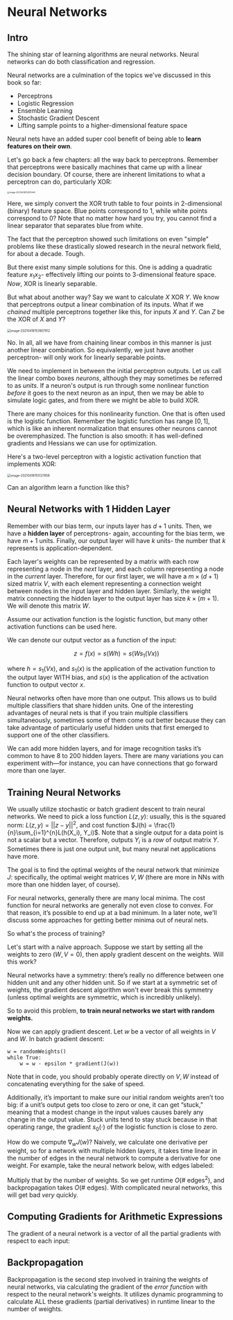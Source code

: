 Neural Networks
=========================

## Intro

The shining star of learning algorithms are neural networks. Neural networks can do both classification and regression. 

Neural networks are a culmination of the topics we've discussed in this book so far: 

- Perceptrons
- Logistic Regression
- Ensemble Learning
- Stochastic Gradient Descent
- Lifting sample points to a higher-dimensional feature space

Neural nets have an added super cool benefit of being able to **learn features on their own**. 

Let's go back a few chapters: all the way back to perceptrons. Remember that perceptrons were basically machines that came up with a linear decision boundary. Of course, there are inherent limitations to what a perceptron can do, particularly XOR:

<img src="C:\Users\Kevin\AppData\Roaming\Typora\typora-user-images\image-20210418152811444.png" alt="image-20210418152811444" style="zoom:33%;" />

Here, we simply convert the XOR truth table to four points in 2-dimensional (binary) feature space. Blue points correspond to 1, while white points correspond to 0? Note that no matter how hard you try, you cannot find a linear separator that separates blue from white. 

The fact that the perceptron showed such limitations on even "simple" problems like these drastically slowed research in the neural network field, for about a decade. Tough.

But there exist many simple solutions for this. One is  adding a quadratic feature $x_1x_2$- effectively lifting our points to 3-dimensional feature space. *Now*, XOR is linearly separable.

But what about another way? Say we want to calculate $X$ XOR $Y$. We know that perceptrons output a linear combination of its inputs. What if we *_chained_* multiple perceptrons together like this, for inputs $X$ and $Y$. Can $Z$ be the XOR of $X$ and $Y$? 

<img src="C:\Users\Kevin\AppData\Roaming\Typora\typora-user-images\image-20210418153907912.png" alt="image-20210418153907912" style="zoom:50%;" />

No. In all, all we have from chaining linear combos in this manner is just another linear combination. So equivalently, we just have another perceptron- will only work for linearly separable points. 

We need to implement in between the initial perceptron outputs. Let us call the linear combo boxes *neurons*, although they may sometimes be referred to as _units_. If a neuron's output is run through some nonlinear function *before* it goes to the next neuron as an input, then we may be able to simulate logic gates, and from there we might be able to build XOR. 

There are many choices for this nonlinearity function. One that is often used is the logistic function. Remember the logistic function has range $[0,1]$,  which is like an inherent normalization that ensures other neurons cannot be overemphasized. The function is also smooth: it has well-defined gradients and Hessians we can use for optimization.

Here's a two-level perceptron with a logistic activation function that implements XOR: 

<img src="C:\Users\Kevin\AppData\Roaming\Typora\typora-user-images\image-20210418155127858.png" alt="image-20210418155127858" style="zoom: 50%;" />

Can an algorithm learn a function like this? 

## Neural Networks with 1 Hidden Layer

Remember with our bias term, our inputs layer has $d+1$ units. Then, we have a **hidden layer** of perceptrons- again, accounting for the bias term, we have $m+1$ units. Finally, our output layer will have $k$ units- the number that $k$ represents is application-dependent. 

Each layer's weights can be represented by a matrix with each row representing a node in the _next_ layer, and each column representing a node in the *current* layer. Therefore, for our first layer, we will have a $m \times (d + 1)$ sized matrix $V$, with each element representing a connection weight between nodes in the input layer and hidden layer. Similarly, the weight matrix connecting the hidden layer to the output layer has size $k \times (m+1)$. We will denote this matrix $W$. 

Assume our activation function is the logistic function, but many other activation functions can be used here. 

We can denote our output vector as a function of the input:

$$z = f(x) = s(Wh) = s(Ws_1(Vx))$$

where $h = s_1(Vx)$, and $s_1(x)$ is the application of the activation function to the output layer WITH bias, and $s(x)$ is the application of the activation function to output vector $x$. 

Neural networks often have more than one output. This allows us to build multiple classifiers that share hidden units. One of the interesting advantages of neural nets is that if you train multiple classifiers simultaneously, sometimes some of them come out better because they can take advantage of particularly useful hidden units that first emerged to support one of the other classifiers.

We can add more hidden layers, and for image recognition tasks it’s common to have 8 to 200 hidden layers. There are many variations you can experiment with—for instance, you can have connections that go forward more than one layer. 

## Training Neural Networks

We usually utilize stochastic or batch gradient descent to train neural networks. We need to pick a loss function $L(z, y)$: usually, this is the squared norm: $L(z,y) = ||z-y||^2$, and cost function $J(h) = \frac{1}{n}\sum_{i=1}^{n}L(h(X_i), Y_i)$. Note that a single output for a data point is not a scalar but a vector. Therefore, outputs $Y_i$ is a _row_ of output matrix $Y$. Sometimes there is just one output unit, but many neural net applications have more.

The goal is to find the optimal weights of the neural network that minimize $J$: specifically, the optimal weight matrices $V, W$ (there are more in NNs with more than one hidden layer, of course). 

For neural networks, generally there are many local minima. The cost function for neural networks are generally not even close to convex. For that reason, it’s possible to end up at a bad minimum. In a later note, we'll discuss some approaches for getting better minima out of neural nets. 

So what's the process of training? 

Let's start with a naïve approach. Suppose we start by setting all the weights to zero ($W, V = 0$), then apply gradient descent on the weights. Will this work? 

Neural networks have a symmetry: there’s really no difference between one hidden unit and any other hidden unit. So if we start at a symmetric set of weights, the gradient descent algorithm won't ever break this symmetry (unless optimal weights are symmetric, which is incredibly unlikely). 

So to avoid this problem, **to train neural networks we start with random weights.**

Now we can apply gradient descent. Let $w$ be a vector of all weights in $V$ and $W$. In batch gradient descent: 

```
w = randomWeights()
while True:
	w = w - epsilon * gradient(J(w))
```

Note that in code, you should probably operate directly on $V,W$ instead of concatenating everything for the sake of speed. 

Additionally, it’s important to make sure our initial random weights aren’t too big: if a unit’s output gets too close to zero or one, it can get “stuck,” meaning that a modest change in the input values causes barely any change in the output value. Stuck units tend to stay stuck because in that operating range, the gradient $s_0(·)$ of the logistic function is close to zero.

How do we compute $\nabla_w J(w)$? Naively, we calculate one derivative per weight, so for a network with multiple hidden layers, it takes time linear in the number of edges in the neural network to compute a derivative for one weight. For example, take the neural network below, with edges labeled: 

Multiply that by the number of weights. So we get runtime $O(\text{# edges}^2)$, and backpropagation takes $O(\text{# edges})$.  With complicated neural networks, this will get bad _very_ quickly. 

## Computing Gradients for Arithmetic Expressions

The gradient of a neural network is a vector of all the partial gradients with respect to each input: 

## Backpropagation

Backpropagation is the second step involved in training the weights of neural networks, via calculating the gradient of the *error function* with respect to the neural network's weights. It utilizes dynamic programming to calculate ALL these gradients (partial derivatives) in runtime linear to the number of weights. 

